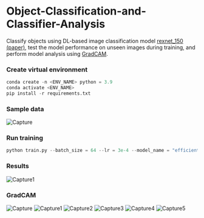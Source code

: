 # Object-Classification-and-Classifier-Analysis

Classify objects using DL-based image classification model [rexnet_150](https://github.com/clovaai/rexnet) [(paper)](https://arxiv.org/pdf/2007.00992.pdf), test the model performance on unseen images during training, and perform model analysis using [GradCAM](https://github.com/jacobgil/pytorch-grad-cam).

### Create virtual environment
```python
conda create -n <ENV_NAME> python = 3.9
conda activate <ENV_NAME>
pip install -r requirements.txt
```

### Sample data

![Capture](https://user-images.githubusercontent.com/50166164/209258494-82c2972a-babd-429f-904d-272e2255c5f7.PNG)

### Run training 
```python
python train.py --batch_size = 64 --lr = 3e-4 --model_name = "efficientnet_b3a"
```

### Results

![Capture1](https://user-images.githubusercontent.com/50166164/209258512-b69508a2-0abc-4915-aeef-1fbb1133df63.PNG)

### GradCAM

![Capture](https://user-images.githubusercontent.com/50166164/209279146-a0b81123-7a8f-4cbd-98d6-68f5c17e348b.PNG)
![Capture1](https://user-images.githubusercontent.com/50166164/209279159-2206220e-14bb-4f66-ab62-031e89582ffb.PNG)
![Capture2](https://user-images.githubusercontent.com/50166164/209301961-05786509-bfb2-479d-9a8a-6200e515d28c.PNG)
![Capture3](https://user-images.githubusercontent.com/50166164/209301970-7059fa1e-0259-40a3-a08c-8c468fad95f6.PNG)
![Capture4](https://user-images.githubusercontent.com/50166164/209301976-61cff480-5b13-46f7-9f71-9f04d17719f3.PNG)
![Capture5](https://user-images.githubusercontent.com/50166164/209301983-d51197d7-bd99-4bc0-a2c8-7b303ce4d2bd.PNG)
